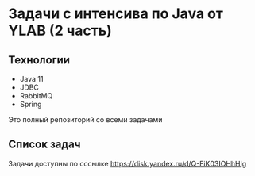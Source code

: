 # Задачи с интенсива по Java от YLAB (2 часть)

## Технологии 
- Java 11
- JDBC
- RabbitMQ
- Spring 

Это полный репозиторий со всеми задачами 

## Список задач
Задачи доступны по сссылке https://disk.yandex.ru/d/Q-FiK03IOHhHlg
